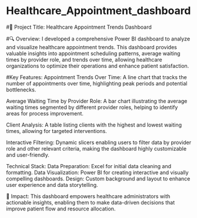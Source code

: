 # Healthcare_Appointment_dashboard
#🚀 Project Title: Healthcare Appointment Trends Dashboard

#🔍 Overview: I developed a comprehensive Power BI dashboard to analyze and visualize healthcare appointment trends. This dashboard provides valuable insights into appointment scheduling patterns, average waiting times by provider role, and trends over time, allowing healthcare organizations to optimize their operations and enhance patient satisfaction.

#Key Features:
Appointment Trends Over Time: A line chart that tracks the number of appointments over time, highlighting peak periods and potential bottlenecks.

Average Waiting Time by Provider Role: A bar chart illustrating the average waiting times segmented by different provider roles, helping to identify areas for process improvement.

Client Analysis: A table listing clients with the highest and lowest waiting times, allowing for targeted interventions.

Interactive Filtering: Dynamic slicers enabling users to filter data by provider role and other relevant criteria, making the dashboard highly customizable and user-friendly.

Technical Stack:
Data Preparation: Excel for initial data cleaning and formatting.
Data Visualization: Power BI for creating interactive and visually compelling dashboards.
Design: Custom background and layout to enhance user experience and data storytelling.

🌟 Impact: This dashboard empowers healthcare administrators with actionable insights, enabling them to make data-driven decisions that improve patient flow and resource allocation.
